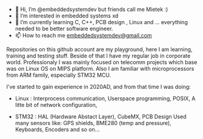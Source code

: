 - 👋 Hi, I’m @embeddedsystemdev but friends call me Mietek :)
- 👀 I’m interested in embedded systems xd
- 🌱 I’m currently learning C, C++, PCB design , Linux and ... everything needed to be better software engineer.
- 📫 How to reach me embeddedsystemdev@gmail.com

Repositories on this github account are my playground, here I am learning, training and testing stuff. Beside of that I have my regular job in corporate world. Professionaly I was mainly focused on telecomm projects which base was on Linux OS on MIPS platform. Also I am familiar with microprocessors from ARM family, especially STM32 MCU.

I've started to gain experience in 2020AD, and from that time I was doing:

- Linux :
    Interprocess communication,
    Userspace programming,
    POSIX, A litte bit of network configuration, 

- STM32 :
    HAL (Hardware Abstact Layer),
    CubeMX,
    PCB Design
    Used many sensors like: GPS shields, BME280 (temp and pressure), Keyboards, Encoders and so on...


<!---
embeddedsystemdev/embeddedsystemdev is a ✨ special ✨ repository because its `README.md` (this file) appears on your GitHub profile.
You can click the Preview link to take a look at your changes.
--->
